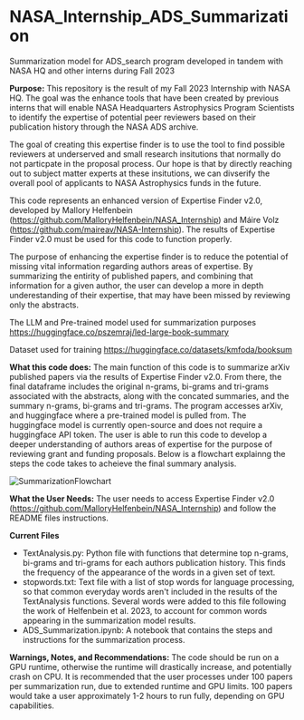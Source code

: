 # NASA_Internship_ADS_Summarization
Summarization model for ADS_search program developed in tandem with NASA HQ and other interns during Fall 2023

**Purpose:** This repository is the result of my Fall 2023 Internship with NASA HQ. The goal was the enhance tools that have been created by previous interns that will enable NASA Headquarters Astrophysics Program Scientists to identify the expertise of potential peer reviewers based on their publication history through the NASA ADS archive. 

The goal of creating this expertise finder is to use the tool to find possible reviewers at underserved and small research insitutions that normally do not particpate in the proposal process. Our hope is that by directly reaching out to subject matter experts at these insitutions, we can divserify the overall pool of applicants to NASA Astrophysics funds in the future. 

This code represents an enhanced version of Expertise Finder v2.0, developed by Mallory Helfenbein (https://github.com/MalloryHelfenbein/NASA_Internship) and Máire Volz (https://github.com/maireav/NASA-Internship). The results of Expertise Finder v2.0 must be used for this code to function properly.

The purpose of enhancing the expertise finder is to reduce the potential of missing vital information regarding authors areas of expertise. By summarizing the entirity of published papers, and combining that information for a given author, the user can develop a more in depth underestanding of their expertise, that may have been missed by reviewing only the abstracts. 

The LLM and Pre-trained model used for summarization purposes https://huggingface.co/pszemraj/led-large-book-summary

Dataset used for training https://huggingface.co/datasets/kmfoda/booksum

**What this code does:** The main function of this code is to summarize arXiv published papers via the results of Expertise Finder v2.0. From there, the final dataframe includes the original n-grams, bi-grams and tri-grams associated with the abstracts, along with the concated summaries, and the summary n-grams, bi-grams and tri-grams. The program accesses arXiv, and huggingface where a pre-trained model is pulled from. The huggingface model is currently open-source and does not require a huggingface API token. The user is able to run this code to develop a deeper understanding of authors areas of expertise for the purpose of reviewing grant and funding proposals. Below is a flowchart explainng the steps the code takes to acheieve the final summary analysis. 

![SummarizationFlowchart](https://github.com/hoarei/NASA_Internship_ADS_Summarization/assets/117953058/bc2acc34-42b8-43ac-aa80-82b12fbf7c40)

**What the User Needs:** The user needs to access Expertise Finder v2.0 (https://github.com/MalloryHelfenbein/NASA_Internship) and follow the README files instructions. 

**Current Files**
- TextAnalysis.py: Python file with functions that determine top n-grams, bi-grams and tri-grams for each authors publication history. This finds the frequency of the appearance of the words in a given set of text. 
- stopwords.txt: Text file with a list of stop words for language processing, so that common everyday words aren't included in the results of the TextAnalysis functions. Several words were added to this file following the work of Helfenbein et al. 2023, to account for common words appearing in the summarization model results. 
- ADS_Summarization.ipynb: A notebook that contains the steps and instructions for the summarization process. 

**Warnings, Notes, and Recommendations:** The code should be run on a GPU runtime, otherwise the runtime will drastically increase, and potentially crash on CPU. It is recommended that the user processes under 100 papers per summarization run, due to extended runtime and GPU limits. 100 papers would take a user approximately 1-2 hours to run fully, depending on GPU capabilities. 
